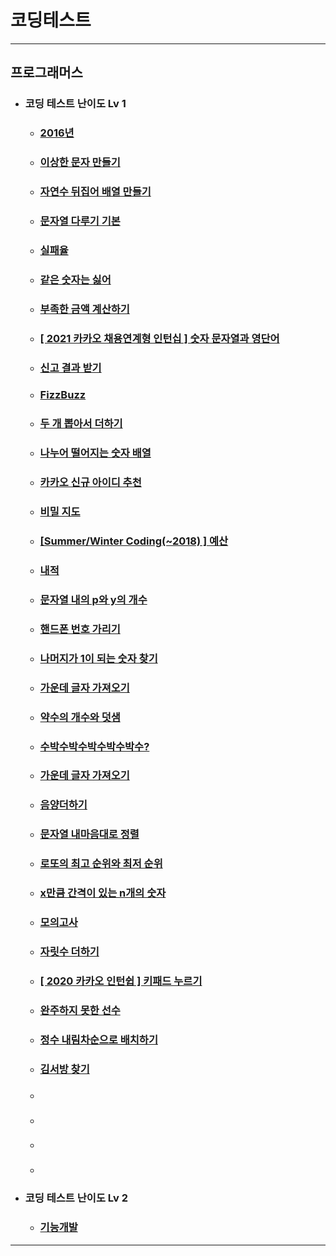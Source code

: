 # 코딩테스트

---
## 프로그래머스
+ ### 코딩 테스트 난이도 Lv 1
  + ### [2016년](src/components/programmers/dayOfTheWeek.jsx)
  + ### [이상한 문자 만들기](src/components/programmers/weirdLetters.jsx)

  + ### [자연수 뒤집어 배열 만들기](src/components/programmers/numberOfArray.jsx)

  + ### [문자열 다루기 기본](src/components/programmers/string.jsx)

  + ### [실패율](src/components/programmers/failureRate.jsx)

  + ### [같은 숫자는 싫어](src/components/programmers/sameNumber.jsx)

  + ### [부족한 금액 계산하기](src/components/programmers/insufficient.jsx)

  + ### [[ 2021 카카오 채용연계형 인턴십 ] 숫자 문자열과 영단어](src/components/programmers/numStrEn.jsx)

  + ### [신고 결과 받기](src/components/programmers/userReports.jsx)

  + ### [FizzBuzz](src/components/programmers/fizz.jsx)

  + ### [두 개 뽑아서 더하기](src/components/programmers/dayOfTheWeek.jsx)

  + ### [나누어 떨어지는 숫자 배열](src/components/programmers/arrDivision.jsx)

  + ### [카카오 신규 아이디 추천](src/components/programmers/idSuggestion.jsx)

  + ### [비밀 지도](src/components/programmers/secretMap.jsx)

  + ### [[Summer/Winter Coding(~2018) ] 예산](src/components/programmers/budget.jsx)

  + ### [내적](src/components/programmers/dotProduct.jsx)
 
  + ### [문자열 내의 p와 y의 개수](src/components/programmers/numberOfCharacters.jsx)

  + ### [핸드폰 번호 가리기](src/components/programmers/hideCellPhoneNum.jsx)

  + ### [나머지가 1이 되는 숫자 찾기](src/components/programmers/findTheRemainder.jsx)

  + ### [가운데 글자 가져오기](src/components/programmers/middleLetter.jsx)

  + ### [약수의 개수와 덧샘](src/components/programmers/numberAndAdditionOfFactors.jsx)

  + ### [수박수박수박수박수박수?](src/components/programmers/stringRepetition.jsx)
  
  + ### [가운데 글자 가져오기](src/components/programmers/middleLetter.jsx)

  + ### [음양더하기](src/components/programmers/addYinAndYang.jsx)
 
  + ### [문자열 내마음대로 정렬](src/components/programmers/sortingStringsMyOwnWay.jsx)

  + ### [로또의 최고 순위와 최저 순위](src/components/programmers/lotteryRanking.jsx)

  + ### [x만큼 간격이 있는 n개의 숫자](src/components/programmers/nNumbersSpacedByX.jsx)

  + ### [모의고사](src/components/programmers/mockExam.jsx)

  + ### [자릿수 더하기](src/components/programmers/addNumbers.jsx)

  + ### [[ 2020 카카오 인턴쉽 ] 키패드 누르기](src/components/programmers/keypadPress.jsx)
  
  + ### [완주하지 못한 선수](src/components/programmers/athletesWhoDidNotFinish.jsx)
  
  + ### [정수 내림차순으로 배치하기](src/components/programmers/placeIntegersInDescendingOrder.jsx)
  
  + ### [김서방 찾기](src/components/programmers/findKimSeobang.jsx)
  
  + ### []()

  + ### []()

  + ### []()

  + ### []()



+ ### 코딩 테스트 난이도 Lv 2
  + ### [기능개발](src/components/programmers/functionDevelopment.jsx)

--- 
